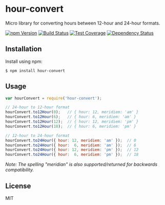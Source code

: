 # hour-convert

Micro library for converting hours between 12-hour and 24-hour formats.

[![npm Version][npm-badge]][npm]
[![Build Status][build-badge]][build-status]
[![Test Coverage][coverage-badge]][coverage-result]
[![Dependency Status][dep-badge]][dep-status]

## Installation

Install using npm:

    $ npm install hour-convert

## Usage

```js
var hourConvert = require('hour-convert');

// 24-hour to 12-hour format
hourConvert.to12Hour(0);   // { hour: 12, meridiem: 'am' }
hourConvert.to12Hour(6);   // { hour: 6, meridiem: 'am' }
hourConvert.to12Hour(12);  // { hour: 12, meridiem: 'pm' }
hourConvert.to12Hour(18);  // { hour: 6, meridiem: 'pm' }

// 12-hour to 24-hour format
hourConvert.to24Hour({ hour: 12, meridiem: 'am' });  // 0
hourConvert.to24Hour({ hour:  6, meridiem: 'am' });  // 6
hourConvert.to24Hour({ hour: 12, meridiem: 'pm' });  // 12
hourConvert.to24Hour({ hour:  6, meridiem: 'pm' });  // 18
```

_Note: The spelling "meridian" is also supported/returned for backwards
compatibility._

## License

MIT

[build-badge]: https://img.shields.io/travis/jimf/hour-convert/master.svg
[build-status]: https://travis-ci.org/jimf/hour-convert
[npm-badge]: https://img.shields.io/npm/v/hour-convert.svg
[npm]: https://www.npmjs.org/package/hour-convert
[coverage-badge]: https://img.shields.io/coveralls/jimf/hour-convert.svg
[coverage-result]: https://coveralls.io/r/jimf/hour-convert
[dep-badge]: https://img.shields.io/david/jimf/hour-convert.svg
[dep-status]: https://david-dm.org/jimf/hour-convert
